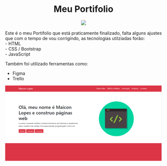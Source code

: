 <h1 align="center">Meu Portifolio</h1>
<p align="center">
<img src="http://img.shields.io/static/v1?label=STATUS&message=EM%20DESENVOLVIMENTO&color=GREEN&style=for-the-badge"> 
</p>

<p>Este é o meu Portifolio que está praticamente finalizado, falta alguns ajustes que com o tempo de vou corrigindo, as tecnologias utilziadas forão: <br>
- HTML <br>
- CSS / Bootstrap <br>  
- JavaScript<br>

Também foi utilizado ferramentas como: <br>
- Figma <br>
- Trello
</p>

<p>
  <img src="https://github.com/LoLpezz/Meu-Portf-lio/blob/main/Portfolio.PNG">
</p>
